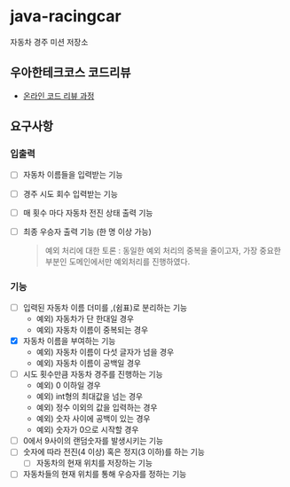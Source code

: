 # java-racingcar

자동차 경주 미션 저장소

## 우아한테크코스 코드리뷰

- [온라인 코드 리뷰 과정](https://github.com/woowacourse/woowacourse-docs/blob/master/maincourse/README.md)

## 요구사항

### 입출력

- [ ] 자동차 이름들을 입력받는 기능
- [ ] 경주 시도 회수 입력받는 기능
- [ ] 매 횟수 마다 자동차 전진 상태 출력 기능
- [ ] 최종 우승자 출력 기능 (한 명 이상 가능)
    
    > 예외 처리에 대한 토론 : 동일한 예외 처리의 중복을 줄이고자, 가장 중요한 부분인 도메인에서만 예외처리를 진행하였다.

### 기능

- [ ] 입력된 자동차 이름 더미를 ,(쉼표)로 분리하는 기능
    - 예외) 자동차가 단 한대일 경우
    - 예외) 자동차 이름이 중복되는 경우
- [x] 자동차 이름을 부여하는 기능
    - 예외) 자동차 이름이 다섯 글자가 넘을 경우
    - 예외) 자동차 이름이 공백일 경우
- [ ] 시도 횟수만큼 자동차 경주를 진행하는 기능
    - 예외) 0 이하일 경우
    - 예외) int형의 최대값을 넘는 경우
    - 예외) 정수 이외의 값을 입력하는 경우
    - 예외) 숫자 사이에 공백이 있는 경우
    - 예외) 숫자가 0으로 시작할 경우
- [ ] 0에서 9사이의 랜덤숫자를 발생시키는 기능
- [ ] 숫자에 따라 전진(4 이상) 혹은 정지(3 이하)를 하는 기능
  - [ ] 자동차의 현재 위치를 저장하는 기능
- [ ] 자동차들의 현재 위치를 통해 우승자를 정하는 기능